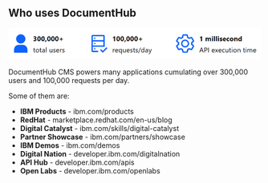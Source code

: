 ## Who uses DocumentHub

![Who uses DocumentHub](_attachments/who2.png)

DocumentHub CMS powers many applications cumulating over 300,000 users and 100,000 requests per day.

Some of them are:
- **IBM Products** - ibm.com/products
- **RedHat** - marketplace.redhat.com/en-us/blog
- **Digital Catalyst** - ibm.com/skills/digital-catalyst
- **Partner Showcase** - ibm.com/partners/showcase
- **IBM Demos** - ibm.com/demos
- **Digital Nation** - developer.ibm.com/digitalnation
- **API Hub** - developer.ibm.com/apis
- **Open Labs** - developer.ibm.com/openlabs

